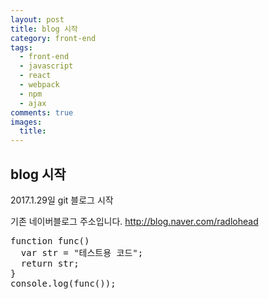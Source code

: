 ```yaml
---
layout: post
title: blog 시작
category: front-end
tags:
  - front-end
  - javascript
  - react
  - webpack
  - npm
  - ajax
comments: true
images:
  title:
---
```


## blog 시작    

2017.1.29일 git 블로그 시작

 기존 네이버블로그 주소입니다.
 http://blog.naver.com/radlohead
 
<pre class="brush: js">
function func()
  var str = "테스트용 코드";
  return str;
}
console.log(func());
</pre>
